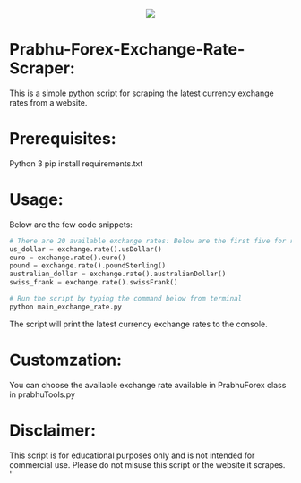 <p align='center'>
  <a href = 'https://www.prabhubank.com/forex' target='_blank'><img src='https://www.prabhubank.com/assets/backend/uploads/logo.png'></a>
  </p>

# Prabhu-Forex-Exchange-Rate-Scraper:
This is a simple python script for scraping the latest currency exchange rates from a website.

# Prerequisites:
Python 3
pip install requirements.txt

# Usage:
Below are the few code snippets:
```python
# There are 20 available exchange rates: Below are the first five for references:
us_dollar = exchange.rate().usDollar()
euro = exchange.rate().euro()
pound = exchange.rate().poundSterling()
australian_dollar = exchange.rate().australianDollar()
swiss_frank = exchange.rate().swissFrank()

# Run the script by typing the command below from terminal
python main_exchange_rate.py
```
The script will print the latest currency exchange rates to the console.

# Customzation:
You can choose the available exchange rate available in PrabhuForex class in prabhuTools.py

# Disclaimer:
This script is for educational purposes only and is not intended for commercial use. Please do not misuse this script or the website it scrapes.
''
